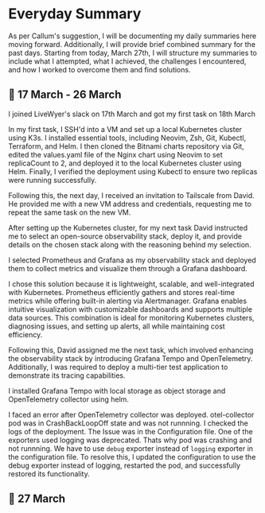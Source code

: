 # Everyday Summary

As per Callum's suggestion, I will be documenting my daily summaries here moving forward. Additionally, I will provide brief combined summary for the past days. Starting from today, March 27th, I will structure my summaries to include what I attempted, what I achieved, the challenges I encountered, and how I worked to overcome them and find solutions.

## :date: 17 March - 26 March

I joined LiveWyer's slack on 17th March and got my first task on 18th March

In my first task, I SSH'd into a VM and set up a local Kubernetes cluster using K3s. I installed essential tools, including Neovim, Zsh, Git, Kubectl, Terraform, and Helm. I then cloned the Bitnami charts repository via Git, edited the values.yaml file of the Nginx chart using Neovim to set replicaCount to 2, and deployed it to the local Kubernetes cluster using Helm. Finally, I verified the deployment using Kubectl to ensure two replicas were running successfully. 

Following this, the next day, I received an invitation to Tailscale from David. He provided me with a new VM address and credentials, requesting me to repeat the same task on the new VM.

After setting up the Kubernetes cluster, for my next task David instructed me to select an open-source observability stack, deploy it, and provide details on the chosen stack along with the reasoning behind my selection.

I selected Prometheus and Grafana as my observability stack and deployed them to collect metrics and visualize them through a Grafana dashboard.

I chose this solution because it is lightweight, scalable, and well-integrated with Kubernetes. Prometheus efficiently gathers and stores real-time metrics while offering built-in alerting via Alertmanager. Grafana enables intuitive visualization with customizable dashboards and supports multiple data sources. This combination is ideal for monitoring Kubernetes clusters, diagnosing issues, and setting up alerts, all while maintaining cost efficiency.

Following this, David assigned me the next task, which involved enhancing the observability stack by introducing Grafana Tempo and OpenTelemetry. Additionally, I was required to deploy a multi-tier test application to demonstrate its tracing capabilities.

I installed Grafana Tempo with local storage as object storage and OpenTelemetry collector using helm. 

I faced an error after OpenTelemetry collector was deployed. otel-collector pod was in CrashBackLoopOff state and was not runnning. I checked the logs of the deployment. The Issue was in the Configuration file. One of the exporters used logging was deprecated. Thats why pod was crashing and not runnning. We have to use `debug` exporter instead of `logging` exporter in the configuration file. To resolve this, I updated the configuration to use the debug exporter instead of logging, restarted the pod, and successfully restored its functionality.


## :date: 27 March

